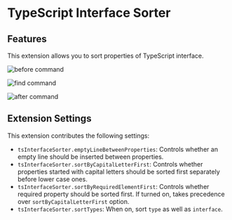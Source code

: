 # TypeScript Interface Sorter

## Features

This extension allows you to sort properties of TypeScript interface.

![before command](./images/demo_before.png "Before sorting interface")

![find command](./images/demo_command_menu.png "Find sort command")

![after command](./images/demo_after.png "After sorting interface")

## Extension Settings

This extension contributes the following settings:

- `tsInterfaceSorter.emptyLineBetweenProperties`: Controls whether an empty line should be inserted between properties.
- `tsInterfaceSorter.sortByCapitalLetterFirst`: Controls whether properties started with capital letters should be sorted first separately before lower case ones.
- `tsInterfaceSorter.sortByRequiredElementFirst`: Controls whether required property should be sorted first. If turned on, takes precedence over `sortByCapitalLetterFirst` option.
- `tsInterfaceSorter.sortTypes`: When on, sort `type` as well as `interface`.
